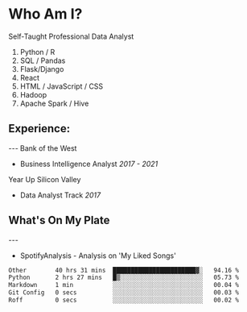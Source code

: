 # Who Am I?
Self-Taught Professional Data Analyst

  1. Python / R
  2. SQL / Pandas
  3. Flask/Django
  4. React
  5. HTML / JavaScript / CSS
  6. Hadoop
  7. Apache Spark / Hive


## Experience:
*---*
Bank of the West
  - Business Intelligence Analyst
              <i>2017 - 2021</i>

Year Up Silicon Valley
  - Data Analyst Track
              <i>2017</i>



## What's On My Plate 
*---*
 - SpotifyAnalysis - Analysis on 'My Liked Songs'

<!--
**swolbroham/swolbroham** is a ✨ _special_ ✨ repository because its `README.md` (this file) appears on your GitHub profile.

Here are some ideas to get you started:

- 🔭 I’m currently working on ...
- 🌱 I’m currently learning ...
- 👯 I’m looking to collaborate on ...
- 🤔 I’m looking for help with ...
- 💬 Ask me about ...
- 📫 How to reach me: ...
- 😄 Pronouns: ...
- ⚡ Fun fact: ...
-->


<!--START_SECTION:waka-->

```txt
Other        40 hrs 31 mins  ███████████████████████▓░   94.16 %
Python       2 hrs 27 mins   █▒░░░░░░░░░░░░░░░░░░░░░░░   05.73 %
Markdown     1 min           ░░░░░░░░░░░░░░░░░░░░░░░░░   00.04 %
Git Config   0 secs          ░░░░░░░░░░░░░░░░░░░░░░░░░   00.03 %
Roff         0 secs          ░░░░░░░░░░░░░░░░░░░░░░░░░   00.02 %
```

<!--END_SECTION:waka-->
